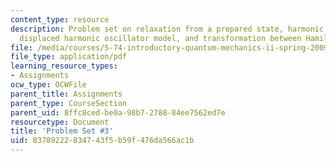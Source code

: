```yaml
---
content_type: resource
description: Problem set on relaxation from a prepared state, harmonic oscillators,
  displaced harmonic oscillator model, and transformation between Hamiltonians.
file: /media/courses/5-74-introductory-quantum-mechanics-ii-spring-2009/83789222834743f5b59f476da566ac1b_MIT5_74s09_pset03.pdf
file_type: application/pdf
learning_resource_types:
- Assignments
ocw_type: OCWFile
parent_title: Assignments
parent_type: CourseSection
parent_uid: 8ffc8ced-be0a-98b7-2788-84ee7562ed7e
resourcetype: Document
title: 'Problem Set #3'
uid: 83789222-8347-43f5-b59f-476da566ac1b
---
```

